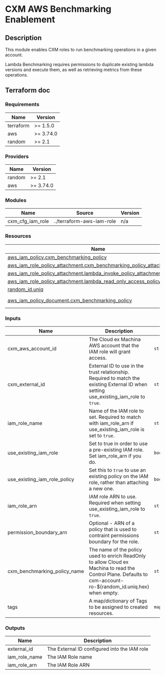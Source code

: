 # CXM AWS Benchmarking Enablement

## Description

This module enables CXM roles to run benchmarking operations in a given account.

Lambda Benchmarking requires permissions to duplicate existing lambda versions and execute them, as well as retrieving metrics from these operations.

## Terraform doc

<!-- BEGIN_TF_DOCS -->
### Requirements

| Name | Version |
|------|---------|
| terraform | >= 1.5.0 |
| aws | >= 3.74.0 |
| random | >= 2.1 |

### Providers

| Name | Version |
|------|---------|
| random | >= 2.1 |
| aws | >= 3.74.0 |

### Modules

| Name | Source | Version |
|------|--------|---------|
| cxm_cfg_iam_role | ../terraform-aws-iam-role | n/a |

### Resources

| Name | Type |
|------|------|
| [aws_iam_policy.cxm_benchmarking_policy](https://registry.terraform.io/providers/hashicorp/aws/latest/docs/resources/iam_policy) | resource |
| [aws_iam_role_policy_attachment.cxm_benchmarking_policy_attachment](https://registry.terraform.io/providers/hashicorp/aws/latest/docs/resources/iam_role_policy_attachment) | resource |
| [aws_iam_role_policy_attachment.lambda_invoke_policy_attachment](https://registry.terraform.io/providers/hashicorp/aws/latest/docs/resources/iam_role_policy_attachment) | resource |
| [aws_iam_role_policy_attachment.lambda_read_only_access_policy_attachment](https://registry.terraform.io/providers/hashicorp/aws/latest/docs/resources/iam_role_policy_attachment) | resource |
| [random_id.uniq](https://registry.terraform.io/providers/hashicorp/random/latest/docs/resources/id) | resource |
| [aws_iam_policy_document.cxm_benchmarking_policy](https://registry.terraform.io/providers/hashicorp/aws/latest/docs/data-sources/iam_policy_document) | data source |

### Inputs

| Name | Description | Type | Default | Required |
|------|-------------|------|---------|:--------:|
| cxm_aws_account_id | The Cloud ex Machina AWS account that the IAM role will grant access. | `string` | n/a | yes |
| cxm_external_id | External ID to use in the trust relationship. Required to match the existing External ID when setting use_existing_iam_role to `true`. | `string` | n/a | yes |
| iam_role_name | Name of the IAM role to set. Required to match with iam_role_arn if use_existing_iam_role is set to `true`. | `string` | n/a | yes |
| use_existing_iam_role | Set to true in order to use a pre-existing IAM role. Set iam_role_arn if you do. | `bool` | `false` | no |
| use_existing_iam_role_policy | Set this to `true` to use an existing policy on the IAM role, rather than attaching a new one. | `bool` | `false` | no |
| iam_role_arn | IAM role ARN to use. Required when setting use_existing_iam_role to `true`. | `string` | `""` | no |
| permission_boundary_arn | Optional - ARN of a policy that is used to contraint permissions boundary for the role. | `string` | `null` | no |
| cxm_benchmarking_policy_name | The name of the policy used to enrich ReadOnly to allow Cloud ex Machina to read the Control Plane.  Defaults to cxm-account-ro-${random_id.uniq.hex} when empty. | `string` | `""` | no |
| tags | A map/dictionary of Tags to be assigned to created resources. | `map(string)` | `{}` | no |

### Outputs

| Name | Description |
|------|-------------|
| external_id | The External ID configured into the IAM role |
| iam_role_name | The IAM Role name |
| iam_role_arn | The IAM Role ARN |
<!-- END_TF_DOCS -->
